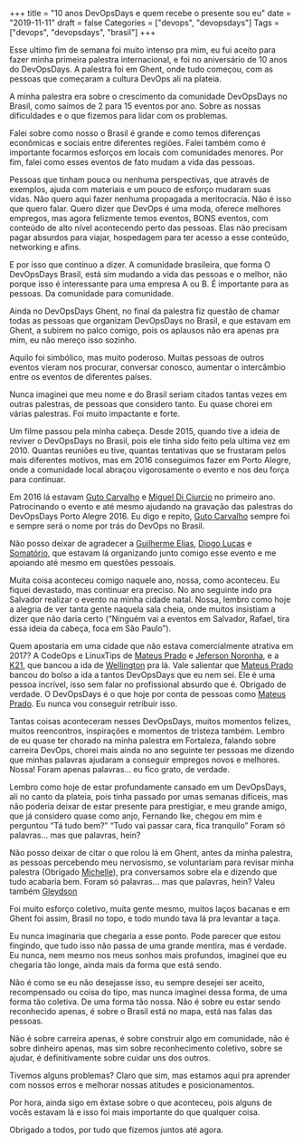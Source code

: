 +++
title = "10 anos DevOpsDays e quem recebe o presente sou eu"
date = "2019-11-11"
draft = false
Categories = ["devops", "devopsdays"]
Tags = ["devops", "devopsdays", "brasil"]
+++

Esse ultimo fim de semana foi muito intenso pra mim, eu fui aceito para fazer minha primeira palestra internacional, e foi no aniversário de 10 anos do DevOpsDays. A palestra foi em Ghent, onde tudo começou, com as pessoas que começaram a cultura DevOps ali na plateia.

A minha palestra era sobre o crescimento da comunidade DevOpsDays no Brasil, como saímos de 2 para 15 eventos por ano. Sobre as nossas dificuldades e o que fizemos para lidar com os problemas.

Falei sobre como nosso o Brasil é grande e como temos diferenças econômicas e sociais entre diferentes regiões. Falei também como é importante focarmos esforços em locais com comunidades menores. Por fim, falei como esses eventos de fato mudam a vida das pessoas.

Pessoas que tinham pouca ou nenhuma perspectivas, que através de exemplos, ajuda com materiais e um pouco de esforço mudaram suas vidas. Não quero aqui fazer nenhuma propagada a meritocracia. Não é isso que quero falar. Quero dizer que DevOps é uma moda, oferece melhores empregos, mas agora felizmente temos eventos, BONS eventos, com conteúdo de alto nível acontecendo perto das pessoas. Elas não precisam pagar absurdos para viajar, hospedagem para ter acesso a esse conteúdo, networking e afins.

E por isso que contínuo a dizer. A comunidade brasileira, que forma O DevOpsDays Brasil, está sim mudando a vida das pessoas e o melhor, não porque isso é interessante para uma empresa A ou B. É importante para as pessoas. Da comunidade para comunidade.

Ainda no DevOpsDays Ghent, no final da palestra fiz questão de chamar todas as pessoas que organizam DevOpsDays no Brasil, e que estavam em Ghent, a subirem no palco comigo, pois os aplausos não era apenas pra mim, eu não mereço isso sozinho.

Aquilo foi simbólico, mas muito poderoso. Muitas pessoas de outros eventos vieram nos procurar, conversar conosco, aumentar o intercâmbio entre os eventos de diferentes países.

Nunca imaginei que meu nome e do Brasil seriam citados tantas vezes em outras palestras, de pessoas que considero tanto. Eu quase chorei em várias palestras. Foi muito impactante e forte.

Um filme passou pela minha cabeça. Desde 2015, quando tive a ideia de reviver o DevOpsDays no Brasil, pois ele tinha sido feito pela ultima vez em 2010. Quantas reuniões eu tive, quantas tentativas que se frustaram pelos mais diferentes motivos, mas em 2016 conseguimos fazer em Porto Alegre, onde a comunidade local abraçou vigorosamente o evento e nos deu força para continuar.

Em 2016 lá estavam [Guto Carvalho](https://www.linkedin.com/in/devopsguto/) e [Miguel Di Ciurcio](https://www.linkedin.com/in/mciurcio/) no primeiro ano. Patrocinando o evento e até mesmo ajudando na gravação das palestras do DevOpsDays Porto Alegre 2016. Eu digo e repito, [Guto Carvalho](https://www.linkedin.com/in/devopsguto/) sempre foi e sempre será o nome por trás do DevOps no Brasil.

Não posso deixar de agradecer a [Guilherme Elias](https://www.linkedin.com/in/guilhermeeilas/), [Diogo Lucas](https://www.linkedin.com/in/diogo-lucas/) e [Somatório](https://www.linkedin.com/in/somatorio/), que estavam lá organizando junto comigo esse evento e me apoiando até mesmo em questões pessoais.

Muita coisa aconteceu comigo naquele ano, nossa, como aconteceu. Eu fiquei devastado, mas continuar era preciso. No ano seguinte indo pra Salvador realizar o evento na minha cidade natal. Nossa, lembro como hoje a alegria de ver tanta gente naquela sala cheia, onde muitos insistiam a dizer que não daria certo (“Ninguém vai a eventos em Salvador,  Rafael, tira essa ideia da cabeça, foca em São Paulo”).

Quem apostaria em uma cidade que não estava comercialmente atrativa em 2017? A CodeOps e LinuxTips de [Mateus Prado](https://www.linkedin.com/in/mateusprado/) e [Jeferson Noronha](https://www.linkedin.com/in/jefersonfernando/), e a [K21](https://www.linkedin.com/company/knowledge21/), que bancou a ida de [Wellington](https://www.linkedin.com/in/wfsilva/) pra lá. Vale salientar que [Mateus Prado](https://www.linkedin.com/in/mateusprado/) bancou do bolso a ida a tantos DevOpsDays que eu nem sei. Ele é uma pessoa incrível, isso sem falar no profissional absurdo que é. Obrigado de verdade. O DevOpsDays é o que hoje por conta de pessoas como [Mateus Prado](https://www.linkedin.com/in/mateusprado/). Eu nunca vou conseguir retribuir isso.

Tantas coisas aconteceram nesses DevOpsDays, muitos momentos felizes, muitos reencontros, inspirações e momentos de tristeza também. Lembro de eu quase ter chorado na minha palestra em Fortaleza, falando sobre carreira DevOps, chorei mais ainda no ano seguinte ter pessoas me dizendo que minhas palavras ajudaram a conseguir empregos novos e melhores. Nossa! Foram apenas palavras… eu fico grato, de verdade.

Lembro como hoje de estar profundamente cansado em um DevOpsDays, ali no canto da plateia, pois tinha passado por umas semanas difíceis, mas não poderia deixar de estar presente para prestigiar, e meu grande amigo, que já considero quase como anjo, Fernando Ike, chegou em mim e perguntou “Tá tudo bem?” “Tudo vai passar cara, fica tranquilo” Foram só palavras… mas que palavras, hein?

Não posso deixar de citar o que rolou lá em Ghent, antes da minha palestra, as pessoas percebendo meu nervosismo, se voluntariam para revisar minha palestra (Obrigado [Michelle](https://www.linkedin.com/in/michelleribeiro/)), pra conversamos sobre ela e dizendo que tudo acabaria bem. Foram só palavras… mas que palavras, hein? Valeu também [Gleydson](https://www.linkedin.com/in/gleydsonmazioli/)

Foi muito esforço coletivo, muita gente mesmo, muitos laços bacanas e em Ghent foi assim, Brasil no topo, e todo mundo tava lá pra levantar a taça.

Eu nunca imaginaria que chegaria a esse ponto. Pode parecer que estou fingindo, que tudo isso não passa de uma grande mentira, mas é verdade. Eu nunca, nem mesmo nos meus sonhos mais profundos, imaginei que eu chegaria tão longe, ainda mais da forma que está sendo.

Não é como se eu não desejasse isso, eu sempre desejei ser aceito, recompensado ou coisa do tipo, mas nunca imaginei dessa forma, de uma forma tão coletiva. De uma forma tão nossa. Não é sobre eu estar sendo reconhecido apenas, é sobre o Brasil está no mapa, está nas falas das pessoas.

Não é sobre carreira apenas, é sobre construir algo em comunidade, não é sobre dinheiro apenas, mas sim sobre reconhecimento coletivo, sobre se ajudar, é definitivamente sobre cuidar uns dos outros.

Tivemos alguns problemas? Claro que sim, mas estamos aqui pra aprender com nossos erros e melhorar nossas atitudes e posicionamentos.

Por hora, ainda sigo em êxtase sobre o que aconteceu, pois alguns de vocês estavam lá e isso foi mais importante do que qualquer coisa.

Obrigado a todos, por tudo que fizemos juntos até agora.
